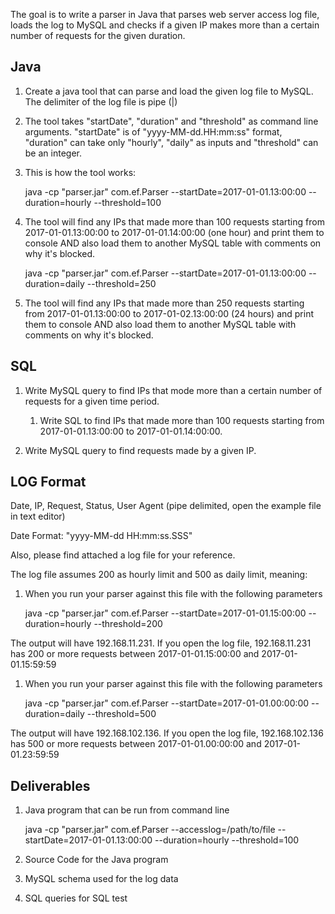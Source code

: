 ﻿The goal is to write a parser in Java that parses web server access log file, loads the log to MySQL and checks if a given IP makes more than a certain number of requests for the given duration. 

Java
----

1. Create a java tool that can parse and load the given log file to MySQL. The delimiter of the log file is pipe (|)
1. The tool takes "startDate", "duration" and "threshold" as command line arguments. "startDate" is of "yyyy-MM-dd.HH:mm:ss" format, "duration" can take only "hourly", "daily" as inputs and "threshold" can be an integer.
1. This is how the tool works:


    java -cp "parser.jar" com.ef.Parser --startDate=2017-01-01.13:00:00 --duration=hourly --threshold=100

	
1. The tool will find any IPs that made more than 100 requests starting from 2017-01-01.13:00:00 to 2017-01-01.14:00:00 (one hour) and print them to console AND also load them to another MySQL table with comments on why it's blocked.


	java -cp "parser.jar" com.ef.Parser --startDate=2017-01-01.13:00:00 --duration=daily --threshold=250

1. The tool will find any IPs that made more than 250 requests starting from 2017-01-01.13:00:00 to 2017-01-02.13:00:00 (24 hours) and print them to console AND also load them to another MySQL table with comments on why it's blocked.


SQL
---

1. Write MySQL query to find IPs that mode more than a certain number of requests for a given time period.
    1. Write SQL to find IPs that made more than 100 requests starting from 2017-01-01.13:00:00 to 2017-01-01.14:00:00.

1. Write MySQL query to find requests made by a given IP.
 	

LOG Format
----------

Date, IP, Request, Status, User Agent (pipe delimited, open the example file in text editor)

Date Format: "yyyy-MM-dd HH:mm:ss.SSS"

Also, please find attached a log file for your reference. 

The log file assumes 200 as hourly limit and 500 as daily limit, meaning:

1. When you run your parser against this file with the following parameters

    
    java -cp "parser.jar" com.ef.Parser --startDate=2017-01-01.15:00:00 --duration=hourly --threshold=200

The output will have 192.168.11.231. If you open the log file, 192.168.11.231 has 200 or more requests between 2017-01-01.15:00:00 and 2017-01-01.15:59:59

1. When you run your parser against this file with the following parameters


    java -cp "parser.jar" com.ef.Parser --startDate=2017-01-01.00:00:00 --duration=daily --threshold=500

The output will have  192.168.102.136. If you open the log file, 192.168.102.136 has 500 or more requests between 2017-01-01.00:00:00 and 2017-01-01.23:59:59


Deliverables
------------

1. Java program that can be run from command line
	
    java -cp "parser.jar" com.ef.Parser --accesslog=/path/to/file --startDate=2017-01-01.13:00:00 --duration=hourly --threshold=100 

1. Source Code for the Java program

1. MySQL schema used for the log data

1. SQL queries for SQL test


